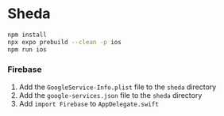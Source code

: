 # Sheda

```bash
npm install
npx expo prebuild --clean -p ios
npm run ios
```

### Firebase

1. Add the `GoogleService-Info.plist` file to the `sheda` directory
2. Add the `google-services.json` file to the `sheda` directory
3. Add `import Firebase` to `AppDelegate.swift`

